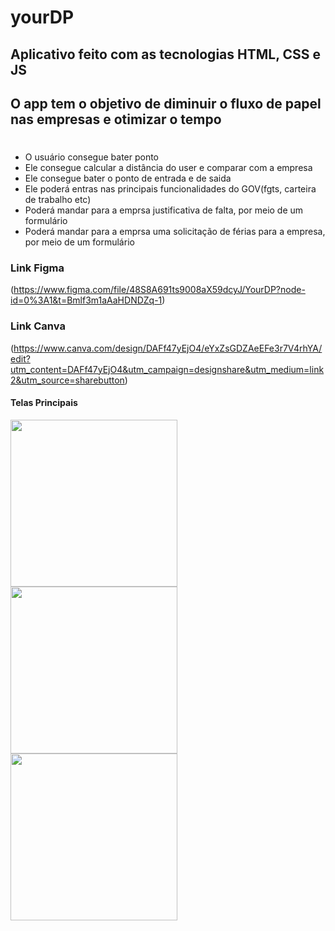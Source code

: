 # yourDP

## Aplicativo feito com as tecnologias HTML, CSS e JS

## O app tem o objetivo de diminuir o fluxo de papel nas empresas e otimizar o tempo

# 

* O usuário consegue bater ponto
* Ele consegue calcular a distância do user e comparar com a empresa
* Ele consegue bater o ponto de entrada e de saida
* Ele poderá entras nas principais funcionalidades do GOV(fgts, carteira de trabalho etc)
* Poderá mandar para a emprsa justificativa de falta, por meio de um formulário 
* Poderá mandar para a emprsa uma solicitação de férias para a empresa, por meio de um formulário

### Link Figma
(https://www.figma.com/file/48S8A691ts9008aX59dcyJ/YourDP?node-id=0%3A1&t=Bmlf3m1aAaHDNDZq-1)

### Link Canva
(https://www.canva.com/design/DAFf47yEjO4/eYxZsGDZAeEFe3r7V4rhYA/edit?utm_content=DAFf47yEjO4&utm_campaign=designshare&utm_medium=link2&utm_source=sharebutton)

#### Telas Principais

<div>
  <span>
    <img src="https://user-images.githubusercontent.com/105212500/232110180-e1730856-ccce-4041-9c8a-9b40c45837be.png" width="267px" hight="497px" />
  </span>
  
  <span>
    <img src="https://user-images.githubusercontent.com/105212500/232110414-47bdbde8-8701-4aca-910c-997a1e5c16a6.png" width="267px" hight="497px" />
  </span>
  
  <span>
    <img src="https://user-images.githubusercontent.com/105212500/232110414-47bdbde8-8701-4aca-910c-997a1e5c16a6.png" width="267px" hight="497px" />
  </span>
</div>

